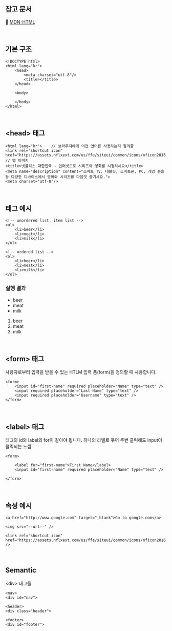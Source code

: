 ## 참고 문서

:bookmark_tabs: [MDN-HTML](https://developer.mozilla.org/ko/docs/Web/HTML/Element/html)

<br/>

## 기본 구조

```
<!DOCTYPE html>
<html lang="kr">
    <head>
        <meta charset="utf-8"/>
        <title></title>
    </head>

    <body>

    </body>
</html>
```

</br>

## \<head\> 태그

```
<html lang="kr">    // 브라우저에게 어떤 언어를 사용하는지 알려줌
<link rel="shortcut icon" href="https://assets.nflxext.com/us/ffe/siteui/common/icons/nficon2016.ico">  // 탭 이미지
<title>넷플릭스 대한민국 - 인터넷으로 시리즈와 영화를 시청하세요</title>
<meta name="description" content="스마트 TV, 태블릿, 스마트폰, PC, 게임 콘솔 등 다양한 디바이스에서 영화와 시리즈를 마음껏 즐기세요.">
<meta charset="utf-8"/>
```

<br/>

## 태그 예시

```
<!-- unordered list, item list -->
<ul>
    <li>beer</li>
    <li>meat</li>
    <li>milk</li>
</ul>

<!-- orderdd list -->
<ol>
    <li>beer</li>
    <li>meat</li>
    <li>milk</li>
</ol>
```

### 실행 결과

<!-- unordered list, item list -->
<ul>
    <li>beer</li>
    <li>meat</li>
    <li>milk</li>
</ul>

<!-- orderdd list -->
<ol>
    <li>beer</li>
    <li>meat</li>
    <li>milk</li>
</ol>

<br/>

## \<form\> 태그

사용자로부터 입력을 받을 수 있는 HTLM 입력 폼(form)을 정의할 때 사용합니다.

```
<form>
    <input id="first-name" required placeholder="Name" type="text" />
    <input required placeholder="Last Name" type="text" />
    <input required placeholder="Username" type="text" />
</form>
```

<br/>

## \<label\> 태그

태그의 id와 label의 for이 같아야 됩니다. 하나의 라벨로 묶어 주변 클릭해도 input이 클릭되는 느낌

```
<form>

    <label for="first-name">First Name</label>
    <input id="first-name" required placeholder="Name" type="text" />

</form>
```

<br/>

## 속성 예시

```
<a href="http://www.google.com" target="_blank">Go to google.com</a>

<img src="--url--" />

<link rel="shortcut icon" href="https://assets.nflxext.com/us/ffe/siteui/common/icons/nficon2016.ico" />
```

<br/>

## Semantic

\<div\> 태그를

```
<nav>
<div id="nav">

<header>
<div class="header">

<footer>
<div id="footer">

```
